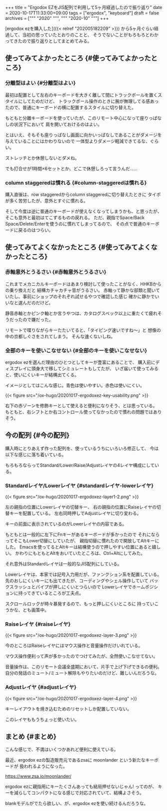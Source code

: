 +++
title = "Ergodox EZをJIS配列で利用して5ヶ月経過したので振り返り"
date = 2020-10-17T11:33:00+09:00
tags = ["ergodox", "keyboard"]
draft = false
archives = ["""
  "2020"
  """, """
  "2020-10"
  """]
+++

[ergodox ezを購入した]({{< relref "202005182209" >}}) から5ヶ月ぐらい経過して、当初の思っていたとおりのことと、
そうでないことがもろもろとわかってきたので振り返りとしてまとめてみる。


## 使ってみてよかったところ {#使ってみてよかったところ}


### 分離型はよい {#分離型はよい}

最初は配置として左右のキーボードを大きく離して間にトラックボールを置くスタイルにしてたのだけど、
トラックボール操作のときに腕が無理してる感あったので、普通にキーボードの横に配置するスタイルに切り替えた。

もともと分離キーボードを使っていたが、このリモート中心になって座りっぱなしの状況下において
肩を開いておけるのはよい。

とはいえ、そもそも座りっぱなし画面に向かいっぱなしであることがダメージを与えていることにはかわりないので
一体型よりダメージ軽減できてるな、ぐらい。

ストレッチとか休憩しないとダメね。

でも打合せが1時間×6セットとか、どこで休憩しろって言うんだ……


### column staggeredは慣れる {#column-staggeredは慣れる}

購入直後は、row staggeredからcolumn staggeredに切り替えたときに
タイポが多く苦労したが、意外とすぐに慣れる。

そして今度は逆に普通のキーボードが使えなくなってしまうかも、と思ったが、
そこも意外と最初はてこずるものの戻れる。
ただ、親指でSpace/Back Space/Delete/Enterを使うのに慣れてしまってるので、
その点で普通のキーボードに戻るのはつらい。


## 使ってみてよくなかったところ {#使ってみてよくなかったところ}


### 赤軸意外とうるさい {#赤軸意外とうるさい}

これまでメカニカルキーボードはあまり検討して使ったことがなく、HHKBからの乗り換えだと
結構カチャカチャ音がうるさい。
赤軸って静かな部類と聞いていたし、事前にショップのそれぞれ試せるやつで確認した感じ
確かに静かでいいなと選んだのだけど。

静音赤軸とかピンク軸とか言うやつは、カタログスペック以上に重たくて疲れそうだったので嫌だった。

リモートで喋りながらキーたたいてると、「タイピング速いですね〜」と
想像の中の京都しぐさをされてしまう。
そんな速くないしね。


### 全部のキーを使いこなせない {#全部のキーを使いこなせない}

ergodox ezを選んだ理由のひとつとしてキーが豊富にあることで、
購入前にディスプレイに頭身大で移してシミュレートもしてたが、
いざ届いて使ってみると、使いにくいキーが結構出てくる。

イメージとしてはこんな感じ。青色は使いやすい。赤色は使いにくい。

{{< figure src="/ox-hugo/20201017-ergodoxez-key-usability.png" >}}

右下の赤ゾーンを修飾キーとして使えると便利になりそう、とは思っている。
もともと、右シフトとか右コントロール使ってなかったので慣れの問題ではありそう。


## 今の配列 {#今の配列}

購入時にとりあえず作った配列を、使っているうちにいろいろ修正して、
今は以下な感じに落ち着いている。

もろもろならってStandard/Lower/Raise/Adjustレイヤの4レイヤ構成にしている。


### Standardレイヤ/Lowerレイヤ {#standardレイヤ-lowerレイヤ}

{{< figure src="/ox-hugo/20201017-ergodoxez-layer1-2.png" >}}

左の親指の位置にLowerレイヤの切替キー、
右の親指の位置にRaiseレイヤの切替キーを配置している。
左右同時押しでAdjustレイヤに切り変わる。

キーの前面に表示されているのがLowerレイヤの内容である。

もともとは一般的に左下にFnキーがあるキーボードが多かったので
それにならってそこもLower切替にしていたが、
親指切替に慣れたので開放してAltキーにした。
Emacsを使ってるとAltキーは結構使うので押しやすい位置にあると嬉しい。
かわりにもともとAltをおいていたところは、Ctrl+Altにしてみた。

それ意外はStandardレイヤは一般的なJIS配列にしている。

Lowerレイヤは、本家では記号入力用だが、ファンクション系を配置している。
先のおしにくいキーにも出てきたが、コーディングやシェル操作していて
バックスラッシュとパイプが押しにくいとつらいので
Lowerレイヤでホームポジションに持ってきているところが工夫点。

スクロールロックが時々暴発するので、もっと押しにくいところに
持っていこうかな、とも画策中。


### Raiseレイヤ {#raiseレイヤ}

{{< figure src="/ox-hugo/20201017-ergodoxez-layer-3.png" >}}

今のところはRaiseレイヤにはマウス操作と音量操作だけいれている。

マウス操作便利って声が多かったのでつけてみたが、全然使いこなせてない。

音量操作は、このリモート会議全盛期において、片手で上げ下げできるの便利。
自分の発話のミュート/ミュート解除もやりたいのだけど、難しいんだろうな。


### Adjustレイヤ {#adjustレイヤ}

{{< figure src="/ox-hugo/20201017-ergodoxez-layer-4.png" >}}

キーレイアウトを焼き込むためのリセットしか配置していない。

このレイヤももうちょっと使いたい。


## まとめ {#まとめ}

こんな感じで、不満はいくつかあれど便利に使えている。

最近、ergodox ezの製造販売元であるzsaに moonlander という新たなキーボードが
扱われるようになった。

<https://www.zsa.io/moonlander/>

ergodox ezに親指用にキーたくさんあっても結局押せないじゃん! ってのが、
キーを減らしてコンパクトになる感じで対応されていて、結構よさそう。

blankモデルがでたら欲しい、が、ergodox ezを使い続けるんだろうな。

